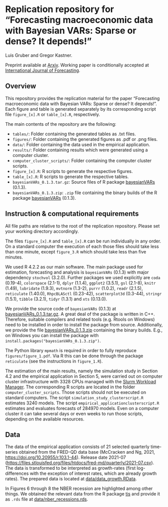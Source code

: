 
<!-- README.md is generated from README.Rmd. Please edit that file -->

# Replication repository for “Forecasting macroeconomic data with Bayesian VARs: Sparse or dense? It depends!”

Luis Gruber and Gregor Kastner.

Preprint available at
[Arxiv](https://doi.org/10.48550/arXiv.2206.04902). Working paper is
conditionally accepted at [International Journal of
Forecasting](https://forecasters.org/ijf/).

## Overview

This repository provides the replication material for the paper
“Forecasting macroeconomic data with Bayesian VARs: Sparse or dense? It
depends!”. Each figure and table is generated separately by its
corresponding script file `figure_[x].R` or `table_[x].R`, respectively.

The main contents of the repository are the following:

- `tables/`: Folder containing the generated tables as .txt files.
- `figures/`: Folder containing the generated figures as .pdf or .png
  files.
- `data/`: Folder containing the data used in the empirical application.
- `results/`: Folder containing results which were generated using a
  computer cluster.
- `computer_cluster_scripts/`: Folder containing the computer cluster
  scripts.
- `figure_[x].R`: R scripts to generate the respective figures.
- `table_[x].R`: R scripts to generate the respective tables.
- `bayesianVARs_0.1.3.tar.gz`: Source files of R package
  [bayesianVARs](https://luisgruber.github.io/bayesianVARs/) (0.1.3).
- `bayesianVARs_0.1.3.zip`: `.zip` file containing the binary builds of
  the R package
  [bayesianVARs](https://luisgruber.github.io/bayesianVARs/) (0.1.3).

## Instruction & computational requirements

All file paths are relative to the root of the replication repository.
Please set your working directory accordingly.

The files `figure_[x].R` and `table_[x].R` can be run individually in
any order. On a standard computer the execution of each those files
should take less than one minute, except `figure_3.R` which should take
less than five minutes.

We used R 4.2.2 as our main software. The main package used for
estimation, forecasting and analysis is `bayesianVARs` (0.1.3) with
major dependency `stochvol` (3.2.0). Further packages we used explicitly
are `coda` (0.19-4), `colorspace` (2.1-1), `dplyr` (1.1.4), `ggplot2`
(3.5.1), `gsl` (2.1-8), `knitr` (1.49), `lubridate` (1.9.3), `mvtnorm`
(1.3-2), `purrr` (1.0.2), `readr` (2.1.5), `reticulate` (1.40.0),
`RhpcBLASctl` (0.23-42), `scatterplot3d` (0.3-44), `stringr` (1.5.1),
`tibble` (3.2.1), `tidyr` (1.3.1) and `xts` (0.13.0).

We provide the source code of `bayesianVARs` (0.1.3) at
[bayesianVARs_0.1.3.tar.gz](bayesianVARs_0.1.3.tar.gz). A great deal of
the package is written in C++. Therefore, suitable compilers and related
tools (e.g. Rtools on Windows) need to be installed in order to install
the package from source. Additionally, we provide the file
[bayesianVARs_0.1.3.zip](bayesianVARs_0.1.3.zip) containing the binary
builds. E.g., on Windows you can install the package with
`install.packages("bayesianVARs_0.1.3.zip")`.

The Python library `mpmath` is required in order to fully reproduce
`figures/figure_1.pdf`. Via R this can be done through the package
`reticulate` (see the instructions in `figure_1.R`).

The estimation of the main results, namely the simulation study in
Section 4.2 and the empirical application in Section 5, were carried out
on computer cluster infrastructure with 3328 CPUs managed with the
[Slurm Workload Manager](https://slurm.schedmd.com/). The corresponding
R scripts are located in the folder `computer_cluster_scripts`. Those
scripts should not be executed on standard computers. The script
`simulation_study_clusterscript.R` estimates 3240 models. The script
`empirical_applicationclusterscript.R` estimates and evaluates forecasts
of 284970 models. Even on a computer cluster it can take several days or
even weeks to run those scripts, depending on the available resources.

## Data

The data of the empirical application consists of 21 selected quarterly
time-series obtained from the FRED-QD data base (McCracken and Ng, 2021,
<https://doi.org/10.20955/r.103.1-44>). Release date 2021-07
(<https://files.stlouisfed.org/files/htdocs/fred-md/quarterly/2021-07.csv>).
The data is transformed to be interpreted as growth-rates (first
log-differences with the exception of interest rates, which are already
growth rates). The prepared data is located at
[data/data_growth.RData](./data/data_growth.RData).

In Figures 6 through 8 the NBER recession are highlighted among other
things. We obtained the relevant data from the R package
[tis](https://cran.r-project.org/package=tis) and provide it as `.rds`
file at [data/nber_recessions.rds](./data/nber_recessions.rds).
